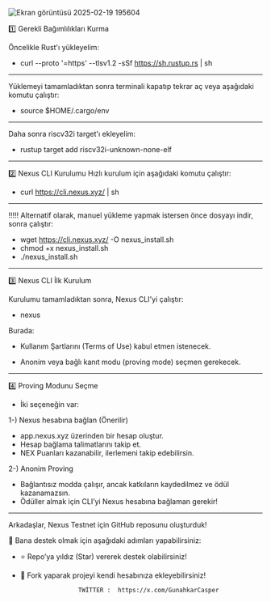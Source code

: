 ![Ekran görüntüsü 2025-02-19 195604](https://github.com/user-attachments/assets/933f9245-470e-4687-9dfc-b77acac01cdc)

1️⃣ Gerekli Bağımlılıkları Kurma

Öncelikle Rust'ı yükleyelim:
- curl --proto '=https' --tlsv1.2 -sSf https://sh.rustup.rs | sh

---

Yüklemeyi tamamladıktan sonra terminali kapatıp tekrar aç veya aşağıdaki komutu çalıştır:
- source $HOME/.cargo/env
---

Daha sonra riscv32i target'ı ekleyelim:
- rustup target add riscv32i-unknown-none-elf
---

2️⃣ Nexus CLI Kurulumu
Hızlı kurulum için aşağıdaki komutu çalıştır:
- curl https://cli.nexus.xyz/ | sh
---


!!!!! Alternatif olarak, manuel yükleme yapmak istersen önce dosyayı indir, sonra çalıştır:
- wget https://cli.nexus.xyz/ -O nexus_install.sh
- chmod +x nexus_install.sh
- ./nexus_install.sh


---

3️⃣ Nexus CLI İlk Kurulum

Kurulumu tamamladıktan sonra, Nexus CLI'yi çalıştır:
- nexus

Burada:

- Kullanım Şartlarını (Terms of Use) kabul etmen istenecek.

- Anonim veya bağlı kanıt modu (proving mode) seçmen gerekecek.
---

4️⃣ Proving Modunu Seçme
- İki seçeneğin var:

1-)  Nexus hesabına bağlan (Önerilir)

- app.nexus.xyz üzerinden bir hesap oluştur.
- Hesap bağlama talimatlarını takip et.
- NEX Puanları kazanabilir, ilerlemeni takip edebilirsin.

2-) Anonim Proving
- Bağlantısız modda çalışır, ancak katkıların kaydedilmez ve ödül kazanamazsın.
- Ödüller almak için CLI’yi Nexus hesabına bağlaman gerekir!
---
Arkadaşlar, Nexus Testnet için GitHub reposunu oluşturduk! 

🎉 Bana destek olmak için aşağıdaki adımları yapabilirsiniz:

- ⭐ Repo’ya yıldız (Star) vererek destek olabilirsiniz!
- 🍴 Fork yaparak projeyi kendi hesabınıza ekleyebilirsiniz!

                      TWİTTER :  https://x.com/GunahkarCasper 
